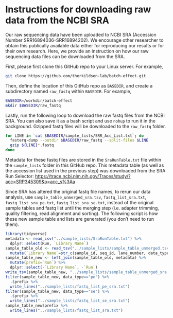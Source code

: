 Instructions for downloading raw data from the NCBI SRA
================

Our raw sequencing data have been uploaded to NCBI SRA (Accession Number
SRR16894036-SRR16894202). We encourage other researcher to obtain this
publically available data either for reproducing our results or for
their own research. Here, we provide an instruction on how our raw
sequencing data files can be downloaded from the SRA.

First, please first clone this GitHub repo to your Linux server. For
example,

``` bash
git clone https://github.com/therkildsen-lab/batch-effect.git
```

Then, define the location of this GitHub repo as `BASEDIR`, and create a
subdirectory named `raw_fastq` within `BASEDIR`. For example,

``` bash
BASEDIR=/workdir/batch-effect
mkdir $BASEDIR/raw_fastq
```

Lastly, run the following loop to download the raw fastq files from the
NCBI SRA. You can also save it as a bash script and use `nohup` to run
it in the background. Gzipped fastq files will be downloaded to the
`raw_fastq` folder.

``` bash
for LINE in `cat $BASEDIR/sample_lists/SRR_Acc_List.txt`; do
  fasterq-dump --outdir $BASEDIR/raw_fastq --split-files $LINE
  gzip ${LINE}*.fastq
done
```

Metadata for these fastq files are stored in the `SraRunTable.txt` file
within the `sample_lists` folder in this GitHub repo. This metadata
table (as well as the accession list used in the previous step) was
downloaded from the SRA Run Selector:
<https://trace.ncbi.nlm.nih.gov/Traces/study/?acc=SRP345309&o=acc_s%3Aa>

Since SRA has altered the original fastq file names, to rerun our data
analysis, use `sample_table_unmerged_sra.tsv`, `fastq_list_sra.txt`,
`fastq_list_sra_pe.txt`, `fastq_list_sra_se.txt`, instead of the
original sample tables and fastq list until the merging step
(i.e. adapter trimming, quality filtering, read alignment and sorting).
The following script is how these new sample table and lists are
generated (you don’t need to run them).

``` r
library(tidyverse)
metadata <- read_csv("../sample_lists/SraRunTable.txt") %>%
  dplyr::select(Run, `Library Name`)
sample_table_old <- read_tsv("../sample_lists/sample_table_unmerged.tsv") %>%
  mutate(`Library Name`=str_c(sample_id, seq_id, lane_number, data_type, sep = "_"))
sample_table_new <- left_join(sample_table_old, metadata) %>%
  mutate(prefix=`Run`) %>%
  dplyr::select(-`Library Name`, -`Run`)
write_tsv(sample_table_new, "../sample_lists/sample_table_unmerged_sra.tsv")
filter(sample_table_new, data_type=="pe") %>%
  .$prefix %>%
  write_lines("../sample_lists/fastq_list_pe_sra.txt")
filter(sample_table_new, data_type=="se") %>%
  .$prefix %>%
  write_lines("../sample_lists/fastq_list_se_sra.txt")
sample_table_new$prefix %>%
  write_lines("../sample_lists/fastq_list_sra.txt")
```
